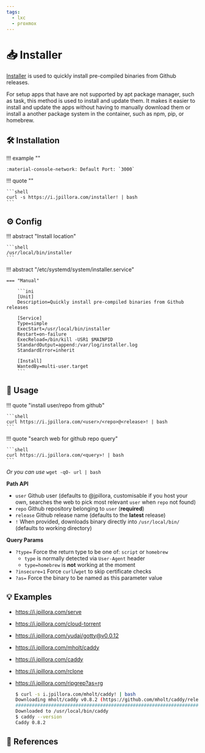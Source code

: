 ```yaml
---
tags:
  - lxc
  - proxmox
---
```

# :inbox_tray: Installer

[Installer][1] is used to quickly install pre-compiled binaries from Github releases.

For setup apps that have are not supported by apt package manager, such as task,  this method is used to install and update them. It makes it easier to install and update the apps without having to manually download them or install a another package system in the container, such as npm, pip, or homebrew.

## :hammer_and_wrench: Installation

!!! example ""

    :material-console-network: Default Port: `3000`

!!! quote ""

    ```shell
    curl -s https://i.jpillora.com/installer! | bash
    ```

## :gear: Config

!!! abstract "Install location"

    ```shell
    /usr/local/bin/installer
    ```
!!! abstract "/etc/systemd/system/installer.service"

    === "Manual"
    
        ```ini
        [Unit]
        Description=Quickly install pre-compiled binaries from Github releases

        [Service]
        Type=simple
        ExecStart=/usr/local/bin/installer
        Restart=on-failure
        ExecReload=/bin/kill -USR1 $MAINPID
        StandardOutput=append:/var/log/installer.log
        StandardError=inherit

        [Install]
        WantedBy=multi-user.target
        ```

## :pencil: Usage

!!! quote "install user/repo from github"

    ```shell
    curl https://i.jpillora.com/<user>/<repo>@<release>! | bash
    ```

!!! quote "search web for github repo query"

    ```shell
    curl https://i.jpillora.com/<query>! | bash
    ```

*Or you can use* `wget -qO- url | bash`

**Path API**

- `user` Github user (defaults to @jpillora, customisable if you host your own, searches the web to pick most relevant `user` when `repo` not found)
- `repo` Github repository belonging to `user` (**required**)
- `release` Github release name (defaults to the **latest** release)
- `!` When provided, downloads binary directly into `/usr/local/bin/` (defaults to working directory)

**Query Params**

- `?type=` Force the return type to be one of: `script` or `homebrew`
    - `type` is normally detected via `User-Agent` header
    - `type=homebrew` is **not** working at the moment
- `?insecure=1` Force `curl`/`wget` to skip certificate checks
- `?as=` Force the binary to be named as this parameter value

## :bulb: Examples

* https://i.jpillora.com/serve
* https://i.jpillora.com/cloud-torrent
* https://i.jpillora.com/yudai/gotty@v0.0.12
* https://i.jpillora.com/mholt/caddy
* https://i.jpillora.com/caddy
* https://i.jpillora.com/rclone
* https://i.jpillora.com/ripgrep?as=rg

    ```sh
    $ curl -s i.jpillora.com/mholt/caddy! | bash
    Downloading mholt/caddy v0.8.2 (https://github.com/mholt/caddy/releases/download/v0.8.2/caddy_darwin_amd64.zip)
    ######################################################################## 100.0%
    Downloaded to /usr/local/bin/caddy
    $ caddy --version
    Caddy 0.8.2
    ```

## :link: References

[1]: <https://github.com/jpillora/installer>
